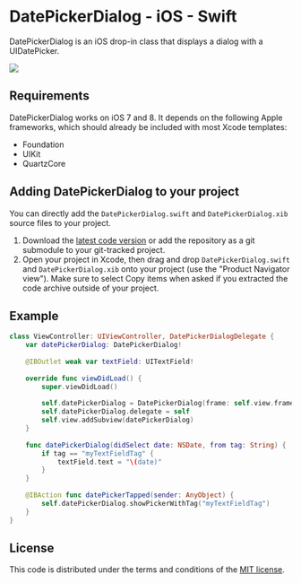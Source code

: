 # DatePickerDialog - iOS - Swift

DatePickerDialog is an iOS drop-in class that displays a dialog with a UIDatePicker.

[![](http://github.com/squimer/DatePickerDialog-iOS-Swift/blob/master/images/screen1.png)](http://github.com/squimer/DatePickerDialog-iOS-Swift/blob/master/images/screen1.png)

## Requirements

DatePickerDialog works on iOS 7 and 8. It depends on the following Apple frameworks, which should already be included with most Xcode templates:

* Foundation
* UIKit
* QuartzCore

## Adding DatePickerDialog to your project

You can directly add the `DatePickerDialog.swift` and `DatePickerDialog.xib` source files to your project.

1. Download the [latest code version](https://github.com/squimer/DatePickerDialog-iOS-Swift/archive/master.zip) or add the repository as a git submodule to your git-tracked project. 
2. Open your project in Xcode, then drag and drop `DatePickerDialog.swift` and `DatePickerDialog.xib` onto your project (use the "Product Navigator view"). Make sure to select Copy items when asked if you extracted the code archive outside of your project. 

## Example

```swift
class ViewController: UIViewController, DatePickerDialogDelegate {
    var datePickerDialog: DatePickerDialog!
    
    @IBOutlet weak var textField: UITextField!
	
    override func viewDidLoad() {
        super.viewDidLoad()
        
        self.datePickerDialog = DatePickerDialog(frame: self.view.frame)
        self.datePickerDialog.delegate = self
        self.view.addSubview(datePickerDialog)
    }
    
    func datePickerDialog(didSelect date: NSDate, from tag: String) {
        if tag == "myTextFieldTag" {
            textField.text = "\(date)"
        }
    }
    
    @IBAction func datePickerTapped(sender: AnyObject) {
        self.datePickerDialog.showPickerWithTag("myTextFieldTag")
    }
}
```

## License

This code is distributed under the terms and conditions of the [MIT license](LICENSE). 
